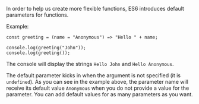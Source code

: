In order to help us create more flexible functions, ES6 introduces default parameters for functions.

Example:

```
const greeting = (name = "Anonymous") => "Hello " + name;

console.log(greeting("John"));
console.log(greeting());
```


The console will display the strings `Hello John` and `Hello Anonymous`.

The default parameter kicks in when the argument is not specified (it is `undefined`). As you can see in the example above, the
parameter name will receive its default value `Anonymous` when you do not provide a value for the parameter. You can add default values
for as many parameters as you want.